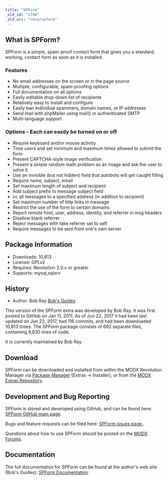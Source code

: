 ```yaml
---
title: "SPForm"
_old_id: "1798"
_old_uri: "revo/spform"
---
```


## What is SPForm?

SPForm is a simple, spam-proof contact form that gives you a standard, working, contact form as soon as it is installed.

### Features

- No email addresses on the screen or in the page source
- Multiple, configurable, spam-proofing options
- Full documentation on all options
- Easily editable drop-down list of recipients
- Relatively easy to install and configure
- Easily ban individual spammers, domain names, or IP addresses
- Send mail with phpMailer using mail() or authenticated SMTP
- Multi-language support

### Options - Each can easily be turned on or off

- Require keyboard and/or mouse activity
- Time users and set minimum and maximum times allowed to submit the form
- Present CAPTCHA-style image verification
- Present a simple random math problem as an image and ask the user to solve it
- Use an invisible (but not hidden) field that autobots will get caught filling
- Require name, subject, email
- Set maximum length of subject and recipient
- Add subject prefix to message subject field
- cc all messages to a specified address (in addition to recipient)
- Set maximum number of http links in message
- Restrict the use of the form to certain domains
- Report remote host, user, address, identity, and referrer in msg headers
- Disallow blank referrer
- Reject messages with fake referrer set to self
- Require messages to be sent from one's own server

## Package Information

- Downloads: 10,813
- License: GPLv2
- Requires: Revolution 2.0.x or greater
- Supports: mysql,sqlsrv

## History

- Author: Bob Ray [Bob's Guides](https://bobsguides.com)

 This version of the SPForm extra was developed by Bob Ray. It was first posted to GitHub on Jan 11, 2011. As of Jun 22, 2017 it had been last updated on Jun 22, 2017, had 116 commits, and had been downloaded 10,813 times. The SPForm package consists of 692 separate files, containing 9,630 lines of code.

It is currently maintained by Bob Ray.

## Download

 SPForm can be downloaded and installed from within the MODX Revolution Manager via [Package Manager](developing-in-modx/advanced-development/package-management "Package Manager") (Extras -> Installer), or from the [MODX Extras Repository](https://modx.com/extras/package/spform).

## Development and Bug Reporting

 SPForm is stored and developed using GitHub, and can be found here: [SPForm GitHub main page](https://github.com/BobRay/SPForm).

 Bugs and feature requests can be filed here: [SPForm issues page.](https://github.com/BobRay/SPForm/issues).

Questions about how to use SPForm should be posted on the [MODX Forums](https://forums.modx.com).

## Documentation

 The full documentation for SPForm can be found at the author's web site (Bob's Guides): [SPForm Documentation](https://bobsguides.com/spform-tutorial.html).